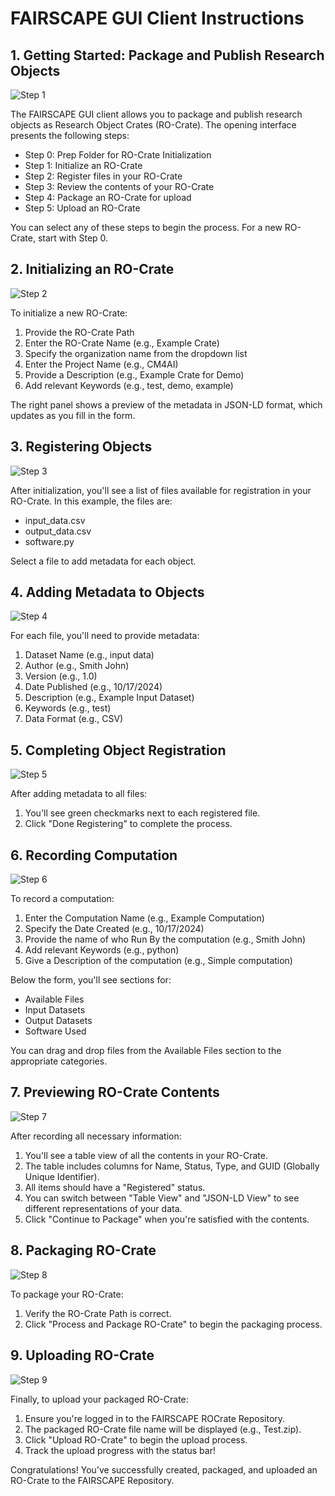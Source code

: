 # FAIRSCAPE GUI Client Instructions

## 1. Getting Started: Package and Publish Research Objects

![Step 1](../screenshots/1.png)

The FAIRSCAPE GUI client allows you to package and publish research objects as Research Object Crates (RO-Crate). The opening interface presents the following steps:

- Step 0: Prep Folder for RO-Crate Initialization
- Step 1: Initialize an RO-Crate
- Step 2: Register files in your RO-Crate
- Step 3: Review the contents of your RO-Crate
- Step 4: Package an RO-Crate for upload
- Step 5: Upload an RO-Crate

You can select any of these steps to begin the process. For a new RO-Crate, start with Step 0.

## 2. Initializing an RO-Crate

![Step 2](../screenshots/2.png)

To initialize a new RO-Crate:

1. Provide the RO-Crate Path
2. Enter the RO-Crate Name (e.g., Example Crate)
3. Specify the organization name from the dropdown list
4. Enter the Project Name (e.g., CM4AI)
5. Provide a Description (e.g., Example Crate for Demo)
6. Add relevant Keywords (e.g., test, demo, example)

The right panel shows a preview of the metadata in JSON-LD format, which updates as you fill in the form.

## 3. Registering Objects

![Step 3](../screenshots/3.png)

After initialization, you'll see a list of files available for registration in your RO-Crate. In this example, the files are:

- input_data.csv
- output_data.csv
- software.py

Select a file to add metadata for each object.

## 4. Adding Metadata to Objects

![Step 4](../screenshots/4.png)

For each file, you'll need to provide metadata:

1. Dataset Name (e.g., input data)
2. Author (e.g., Smith John)
3. Version (e.g., 1.0)
4. Date Published (e.g., 10/17/2024)
5. Description (e.g., Example Input Dataset)
6. Keywords (e.g., test)
7. Data Format (e.g., CSV)

## 5. Completing Object Registration

![Step 5](../screenshots/5.png)

After adding metadata to all files:

1. You'll see green checkmarks next to each registered file.
2. Click "Done Registering" to complete the process.

## 6. Recording Computation

![Step 6](../screenshots/6.png)

To record a computation:

1. Enter the Computation Name (e.g., Example Computation)
2. Specify the Date Created (e.g., 10/17/2024)
3. Provide the name of who Run By the computation (e.g., Smith John)
4. Add relevant Keywords (e.g., python)
5. Give a Description of the computation (e.g., Simple computation)

Below the form, you'll see sections for:

- Available Files
- Input Datasets
- Output Datasets
- Software Used

You can drag and drop files from the Available Files section to the appropriate categories.

## 7. Previewing RO-Crate Contents

![Step 7](../screenshots/7.png)

After recording all necessary information:

1. You'll see a table view of all the contents in your RO-Crate.
2. The table includes columns for Name, Status, Type, and GUID (Globally Unique Identifier).
3. All items should have a "Registered" status.
4. You can switch between "Table View" and "JSON-LD View" to see different representations of your data.
5. Click "Continue to Package" when you're satisfied with the contents.

## 8. Packaging RO-Crate

![Step 8](../screenshots/8.png)

To package your RO-Crate:

1. Verify the RO-Crate Path is correct.
2. Click "Process and Package RO-Crate" to begin the packaging process.

## 9. Uploading RO-Crate

![Step 9](../screenshots/9.png)

Finally, to upload your packaged RO-Crate:

1. Ensure you're logged in to the FAIRSCAPE ROCrate Repository.
2. The packaged RO-Crate file name will be displayed (e.g., Test.zip).
3. Click "Upload RO-Crate" to begin the upload process.
4. Track the upload progress with the status bar!

Congratulations! You've successfully created, packaged, and uploaded an RO-Crate to the FAIRSCAPE Repository.
